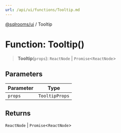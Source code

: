 ```yaml
---
url: /api/ui/functions/Tooltip.md
---
```

[@sqlrooms/ui](../index.md) / Tooltip

# Function: Tooltip()

> **Tooltip**(`props`): `ReactNode` | `Promise`<`ReactNode`>

## Parameters

| Parameter | Type |
| ------ | ------ |
| `props` | `TooltipProps` |

## Returns

`ReactNode` | `Promise`<`ReactNode`>

